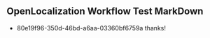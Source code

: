 ## OpenLocalization Workflow Test MarkDown
* 80e19f96-350d-46bd-a6aa-03360bf6759a thanks!

<!--HONumber=Jul16_HO3-->


